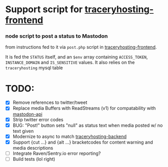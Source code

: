 # Support script for [traceryhosting-frontend](https://GitHub.com/BooDoo/traceryhosting-frontend)

### node script to post a status to Mastodon 
from instructions fed to it via `post.php` script in [traceryhosting-frontend](https://GitHub.com/BooDoo/traceryhosting-frontend).  

It is fed the `STATUS` itself, and an `$env` array containing `ACCESS_TOKEN`, `INSTANCE_DOMAIN` and `IS_SENSITIVE` values.
It also relies on the `traceryhosting` mysql table


# TODO:
  - [X] Remove references to twitter/tweet
  - [X] Replace media Buffers with ReadStreams (v1) for compatability with [mastodon-api](https://github.com/vanita5/mastodon-api)
  - [X] Strip twitter error codes  
  - [X] BUG: "Post!" button sets "null" as status text when media posted w/ no text given
  - [X] Modernize to async to match [traceryhosting-backend](https://GitHub.com/BooDoo/traceryhosting-backend)  
  - [X] Support {cut …} and {alt …} bracketcodes for content warning and media descriptions  
  - [ ] Integrate Raven/Sentry.io error reporting?  
  - [ ] Build tests (lol right)  
